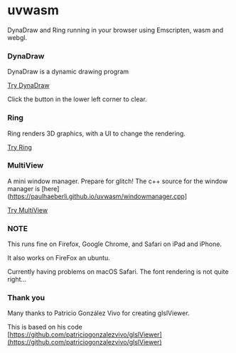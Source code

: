 # uvwasm

DynaDraw and Ring running in your browser using Emscripten, wasm and webgl.

### DynaDraw

DynaDraw is a dynamic drawing program

[Try DynaDraw](https://paulhaeberli.github.io/uvwasm/dynadraw/index.html)

Click the button in the lower left corner to clear.

### Ring

Ring renders 3D graphics, with a UI to change the rendering.

[Try Ring](https://paulhaeberli.github.io/uvwasm/ring/index.html)

### MultiView

A mini window manager. Prepare for glitch! The c++ source for the window
manager is [here](https://paulhaeberli.github.io/uvwasm/windowmanager.cpp]

[Try MultiView](https://paulhaeberli.github.io/uvwasm/multiview/index.html)


### NOTE

This runs fine on Firefox, Google Chrome, and Safari on iPad and iPhone.

It also works on FireFox an ubuntu.

Currently having problems on macOS Safari. The font rendering is not quite right...

### Thank you

Many thanks to Patricio González Vivo for creating glslViewer.

This is based on his code [https://github.com/patriciogonzalezvivo/glslViewer](https://github.com/patriciogonzalezvivo/glslViewer)


